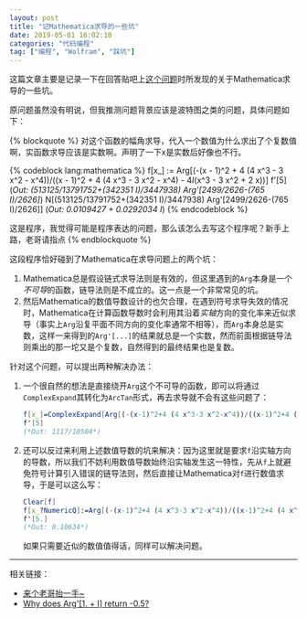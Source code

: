 ```yaml
---
layout: post
title: "记Mathematica求导的一些坑"
date: 2019-05-01 16:02:10
categories: "代码编程"
tag: ["编程", "Wolfram", "踩坑"]
---
```


这篇文章主要是记录一下在回答贴吧上[这个问题](http://tieba.baidu.com/p/6111508459)时所发现的关于Mathematica求导的一些坑。

原问题虽然没有明说，但我推测问题背景应该是波特图之类的问题，具体问题如下：

<!--more-->

{% blockquote %}
对这个函数的幅角求导，代入一个数值为什么求出了个复数值啊，实函数求导应该是实数啊。声明了一下x是实数后好像也不行。

{% codeblock lang:mathematica %}
f[x_] := Arg[(-(x - 1)^2 + 4 (4 x^3 - 3 x^2 - x^4))/((x - 1)^2 + 4 (4 x^3 - 3 x^2 - x^4) - 4*I*(x^3 - 3 x^2 + 2 x))]
f'[5]
(*Out: (513125/13791752+(342351 I)/3447938) Arg'[2499/2626-(765 I)/2626]*)
N[(513125/13791752+(342351 I)/3447938) Arg'[2499/2626-(765 I)/2626]]
(*Out: 0.0109427 + 0.0292034 I*)
{% endcodeblock %}

这是程序，我觉得可能是程序表达的问题，那么该怎么去写这个程序呢？新手上路，老哥请指点
{% endblockquote %}

这段程序恰好碰到了Mathematica在求导问题上的两个坑：

1. Mathematica总是假设链式求导法则是有效的，但这里遇到的`Arg`本身是一个*不可导*的函数，链导法则是不成立的。这一点是一个非常常见的坑。
2. 然后Mathematica的数值导数设计的也欠合理，在遇到符号求导失效的情况时，Mathematica在计算函数导数时会利用其沿着*实轴*方向的变化率来近似求导（事实上`Arg`沿复平面不同方向的变化率通常不相等），而`Arg`本身总是实数，这样一来得到的`Arg'[...]`的结果就总是一个实数，然而前面根据链导法则乘出的那一坨又是个复数，自然得到的最终结果也是复数。

针对这个问题，可以提出两种解决办法：

1.  一个很自然的想法是直接绕开`Arg`这个不可导的函数，即可以将通过`ComplexExpand`其转化为`ArcTan`形式，再去求导就不会有这些问题了：
    ```mathematica
    f[x_]=ComplexExpand[Arg[(-(x-1)^2+4 (4 x^3-3 x^2-x^4))/((x-1)^2+4 (4 x^3-3 x^2-x^4)-4*I*(x^3-3 x^2+2 x))],TargetFunctions->{Re,Im}];
    f'[5]
    (*Out: 1117/10504*)
    ```
2.  还可以反过来利用上述数值导数的坑来解决：因为这里就是要求`f`沿实轴方向的导数，所以我们不妨利用数值导数始终沿实轴发生这一特性，先从`f`上就避免符号计算引入错误的链导法则，然后直接让Mathematica对`f`进行数值求导，于是可以这么写：
    ```mathematica
    Clear[f]
    f[x_?NumericQ]:=Arg[(-(x-1)^2+4 (4 x^3-3 x^2-x^4))/((x-1)^2+4 (4 x^3-3 x^2-x^4)-4*I*(x^3-3 x^2+2 x))]
    f'[5.]
    (*Out: 0.10634*)
    ```
    如果只需要近似的数值值得话，同样可以解决问题。

----

相关链接：

* [来个老哥抬一手~](http://tieba.baidu.com/p/6111508459)
* [Why does Arg'[1. + I] return -0.5?](https://mathematica.stackexchange.com/questions/196998/why-does-arg1-i-return-0-5)
